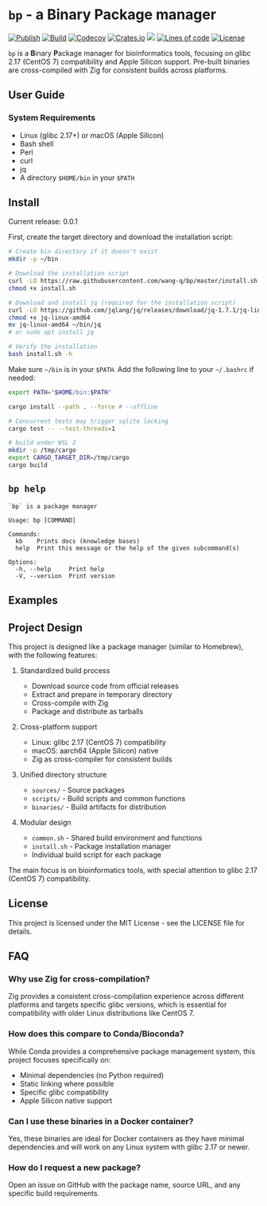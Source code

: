# `bp` - a Binary Package manager

[![Publish](https://github.com/wang-q/bp/actions/workflows/publish.yml/badge.svg)](https://github.com/wang-q/bp/actions)
[![Build](https://github.com/wang-q/bp/actions/workflows/build.yml/badge.svg)](https://github.com/wang-q/bp/actions)
[![Codecov](https://img.shields.io/codecov/c/github/wang-q/bp/master.svg)](https://codecov.io/github/wang-q/bp?branch=master)
[![Crates.io](https://img.shields.io/crates/v/bp.svg)](https://crates.io/crates/bp)
![](https://img.shields.io/crates/d/bp?label=downloads%20%28crates.io%29)
[![Lines of code](https://www.aschey.tech/tokei/github/wang-q/bp)](https://github.com//wang-q/bp)
[![License](https://img.shields.io/github/license/wang-q/builds)](https://github.com/wang-q/builds/blob/master/LICENSE)

`bp` is a **B**inary **P**ackage manager for bioinformatics tools, focusing on glibc 2.17 (CentOS 7)
compatibility and Apple Silicon support. Pre-built binaries are cross-compiled with Zig for
consistent builds across platforms.

## User Guide

### System Requirements

* Linux (glibc 2.17+) or macOS (Apple Silicon)
* Bash shell
* Perl
* curl
* jq
* A directory `$HOME/bin` in your `$PATH`

## Install

Current release: 0.0.1

First, create the target directory and download the installation script:

```bash
# Create bin directory if it doesn't exist
mkdir -p ~/bin

# Download the installation script
curl -LO https://raw.githubusercontent.com/wang-q/bp/master/install.sh
chmod +x install.sh

# Download and install jq (required for the installation script)
curl -LO https://github.com/jqlang/jq/releases/download/jq-1.7.1/jq-linux-amd64
chmod +x jq-linux-amd64
mv jq-linux-amd64 ~/bin/jq
# or sudo apt install jq

# Verify the installation
bash install.sh -h

```

Make sure `~/bin` is in your `$PATH`. Add the following line to your `~/.bashrc` if needed:

```bash
export PATH="$HOME/bin:$PATH"

```

```bash
cargo install --path . --force # --offline

# Concurrent tests may trigger sqlite locking
cargo test -- --test-threads=1

# build under WSL 2
mkdir -p /tmp/cargo
export CARGO_TARGET_DIR=/tmp/cargo
cargo build

```

## `bp help`

```text
`bp` is a package manager

Usage: bp [COMMAND]

Commands:
  kb    Prints docs (knowledge bases)
  help  Print this message or the help of the given subcommand(s)

Options:
  -h, --help     Print help
  -V, --version  Print version

```

## Examples

## Project Design

This project is designed like a package manager (similar to Homebrew), with the following features:

1. Standardized build process
    * Download source code from official releases
    * Extract and prepare in temporary directory
    * Cross-compile with Zig
    * Package and distribute as tarballs

2. Cross-platform support
    * Linux: glibc 2.17 (CentOS 7) compatibility
    * macOS: aarch64 (Apple Silicon) native
    * Zig as cross-compiler for consistent builds

3. Unified directory structure
    * `sources/` - Source packages
    * `scripts/` - Build scripts and common functions
    * `binaries/` - Build artifacts for distribution

4. Modular design
    * `common.sh` - Shared build environment and functions
    * `install.sh` - Package installation manager
    * Individual build script for each package

The main focus is on bioinformatics tools, with special attention to glibc 2.17 (CentOS 7)
compatibility.

## License

This project is licensed under the MIT License - see the LICENSE file for details.

## FAQ

### Why use Zig for cross-compilation?

Zig provides a consistent cross-compilation experience across different platforms and targets
specific glibc versions, which is essential for compatibility with older Linux distributions like
CentOS 7.

### How does this compare to Conda/Bioconda?

While Conda provides a comprehensive package management system, this project focuses specifically
on:

- Minimal dependencies (no Python required)
- Static linking where possible
- Specific glibc compatibility
- Apple Silicon native support

### Can I use these binaries in a Docker container?

Yes, these binaries are ideal for Docker containers as they have minimal dependencies and will work
on any Linux system with glibc 2.17 or newer.

### How do I request a new package?

Open an issue on GitHub with the package name, source URL, and any specific build requirements.
